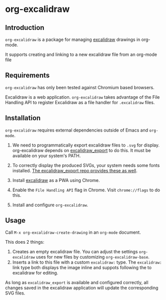 # org-excalidraw

## Introduction

`org-excalidraw` is a package for managing [excalidraw](https://www.excalidraw.com) drawings in org-mode.

It supports creating and linking to a new excalidraw file from an org-mode file


## Requirements

`org-excalidraw` has only been tested against Chromium based browsers.

Excalidraw is a web application. `org-excalidraw` takes advantage of the File Handling API to register Excalidraw as a file handler for `.excalidraw` files.


## Installation

`org-excalidraw` requires external dependencies outside of Emacs and `org-mode`.

1. We need to programmatically export excalidraw files to `.svg` for display.
org-excalidraw depends on [excalidraw_export](https://github.com/Timmmm/excalidraw_export) to do this. It must be available on your system's PATH.

2. To correctly display the produced SVGs, your system needs some fonts installed. 
[The excalidraw_export repo provides these as well](https://github.com/Timmmm/excalidraw_export/tree/master/src).

3. Install [excalidraw](https://www.excalidraw.com) as a PWA using Chrome.

4. Enable the `File Handling API` flag in Chrome. Visit `chrome://flags` to do this.

5. Install and configure `org-excalidraw`.

## Usage

Call `M-x org-excalidraw-create-drawing` in an `org-mode` document.

This does 2 things:
1. Creates an empty excalidraw file. You can adjust the settings `org-excalidraw` uses for new files by customizing `org-excalidraw-base`. 
2. Inserts a link to this file with a custom `excalidraw:` type. The `excalidraw:` link type both displays the image inline and suppots following the to excalidraw for editing. 

As long as `excalidraw_export` is available and configured correctly, all changes saved in the excalidraw application will update the corresponding SVG files.
